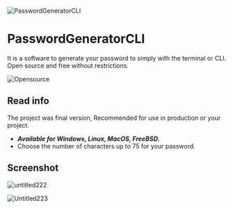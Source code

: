 ![PasswordGeneratorCLI](https://user-images.githubusercontent.com/34812693/213520913-978a23b6-e1ac-4934-af5d-49a8b45d6c3c.png)
# PasswordGeneratorCLI

It is a software to generate your password to simply with the terminal or CLI.
Open source and free without restrictions.

![Opensource](https://user-images.githubusercontent.com/34812693/220222141-7ca2edf5-9f2a-4bb8-a79a-8be95dd1d9e6.png)


## Read info
The project was final version, Recommended for use in production or your project.
- **_Available for Windows, Linux, MacOS, FreeBSD._**
- Choose the number of characters up to 75 for your password.

## Screenshot
![untitled222](https://user-images.githubusercontent.com/34812693/220221382-f19ba548-f4ef-41a2-bfc8-46f6142eefd0.jpeg)

![Untitled223](https://user-images.githubusercontent.com/34812693/220221392-f0f7ef58-b63f-4416-ba22-fa363ab8afa0.jpeg)
